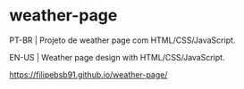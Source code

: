 # weather-page

PT-BR | Projeto de weather page com HTML/CSS/JavaScript.

EN-US | Weather page design with HTML/CSS/JavaScript.

https://filipebsb91.github.io/weather-page/
